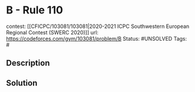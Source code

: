 # B - Rule 110

contest: [[CFICPC/103081/103081|2020-2021 ICPC Southwestern European Regional Contest (SWERC 2020)]]
url: https://codeforces.com/gym/103081/problem/B
Status: #UNSOLVED
Tags: #

## Description

## Solution


